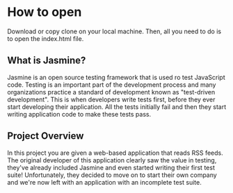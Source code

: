 # How to open

Download or copy clone on your local machine. Then, all you need to do is to open the index.html file.


## What is Jasmine?

Jasmine is an open source testing framework that is used ro test JavaScript code. Testing is an important part of the development process and many organizations practice a standard of development known as "test-driven development". This is when developers write tests first, before they ever start developing their application. All the tests initially fail and then they start writing application code to make these tests pass.

## Project Overview
In this project you are given a web-based application that reads RSS feeds. The original developer of this application clearly saw the value in testing, they've already included Jasmine and even started writing their first test suite! Unfortunately, they decided to move on to start their own company and we're now left with an application with an incomplete test suite.

